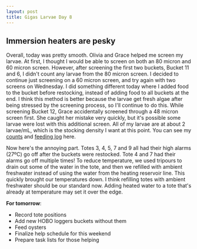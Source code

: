 ```yaml
---
layout: post
title: Gigas Larvae Day 8
---
```


## Immersion heaters are pesky

Overall, today was pretty smooth. Olivia and Grace helped me screen my larvae. At first, I thought I would be able to screen on both an 80 micron and 60 micron screen. However, after screening the first two buckets, Bucket 11 and 6, I didn't count any larvae from the 80 micron screen. I decided to continue just screening on a 60 micron screen, and try again with two screens on Wednesday. I did something different today where I added food to the bucket before restocking, instead of adding food to all buckets at the end. I think this method is better because the larvae get fresh algae after being stressed by the screening process, so I'll continue to do this. While screening Bucket 12, Grace accidentally screened through a 48 micron screen first. She caught her mistake very quickly, but it's possible some larvae were lost with this additional screen. All of my larvae are at about 2 larvae/mL, which is the stocking density I want at this point. You can see my [counts](https://github.com/RobertsLab/project-oyster-oa/blob/master/data/Manchester/2017-07-30-Pacific-Oyster-Larvae/2017-08-02-Larvae-Counts.xlsx) and [feeding log](https://github.com/RobertsLab/project-oyster-oa/blob/master/data/Manchester/2017-07-30-Pacific-Oyster-Larvae/2017-07-30-Feeding.xlsx) here.

Now here's the annoying part. Totes 3, 4, 5, 7 and 9 all had their high alarms (27ºC) go off after the buckets were restocked. Tote 4 and 7 had their alarms go off multiple times! To reduce temperature, we used tripours to drain out some of the water in the tote, and then we refilled with ambient freshwater instead of using the water from the heating reservoir line. This quickly brought our temperatures down. I think refilling totes with ambient freshwater should be our standard now. Adding heated water to a tote that's already at temperature may set it over the edge.

**For tomorrow**:

- Record tote positions
- Add new HOBO loggers buckets without them
- Feed oysters
- Finalize help schedule for this weekend
- Prepare task lists for those helping
